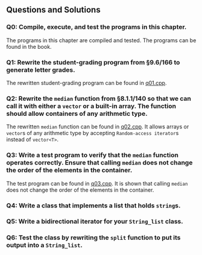 ## Questions and Solutions

### Q0: Compile, execute, and test the programs in this chapter.
The programs in this chapter are compiled and tested. The programs can be found in the book.

### Q1: Rewrite the student-grading program from §9.6/166 to generate letter grades.
The rewritten student-grading program can be found in [q01.cpp](./q01.cpp).

### Q2: Rewrite the `median` function from §8.1.1/140 so that we can call it with either a `vector` or a built-in array. The function should allow containers of any arithmetic type.
The rewritten `median` function can be found in [q02.cpp](./q02.cpp). It allows arrays or `vector`s of any arithmetic type by accepting `Random-access iterator`s instead of `vector<T>`. 

### Q3: Write a test program to verify that the `median` function operates correctly. Ensure that calling `median` does not change the order of the elements in the container.
The test program can be found in [q03.cpp](./q03.cpp). It is shown that calling `median` does not change the order of the elements in the container.

### Q4: Write a class that implements a list that holds `string`s.

### Q5: Write a bidirectional iterator for your `String_list` class.

### Q6: Test the class by rewriting the `split` function to put its output into a `String_list`.
